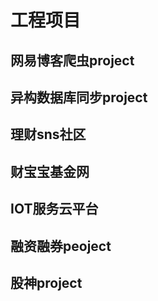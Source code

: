 # 工程项目
## 网易博客爬虫project
## 异构数据库同步project
## 理财sns社区
## 财宝宝基金网
## IOT服务云平台
## 融资融券peoject
## 股神project

